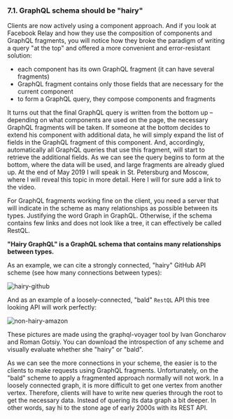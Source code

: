 ### <a name="rule-7.1"></a> 7.1. GraphQL schema should be "hairy"

Clients are now actively using a component approach. And if you look at Facebook Relay and how they use the composition of components and GraphQL fragments, you will notice how they broke the paradigm of writing a query "at the top" and offered a more convenient and error-resistant solution:

- each component has its own GraphQL fragment (it can have several fragments)
- GraphQL fragment contains only those fields that are necessary for the current component
- to form a GraphQL query, they compose components and fragments

It turns out that the final GraphQL query is written from the bottom up – depending on what components are used on the page, the necessary GraphQL fragments will be taken. If someone at the bottom decides to extend his component with additional data, he will simply expand the list of fields in the GraphQL fragment of this component. And, accordingly, automatically all GraphQL queries that use this fragment, will start to retrieve the additional fields. As we can see the query begins to form at the bottom, where the data will be used, and large fragments are already glued up. At the end of May 2019 I will speak in St. Petersburg and Moscow, where I will reveal this topic in more detail. Here I will for sure add a link to the video.

For GraphQL fragments working fine on the client, you need a server that will indicate in the scheme as many relationships as possible between its types. Justifying the word Graph in GraphQL. Otherwise, if the schema contains few links and does not look like a tree, it can effectively be called RestQL.

**"Hairy GraphQL" is a GraphQL schema that contains many relationships between types.**

As an example, we can cite a strongly connected, "hairy" GitHub API scheme (see how many connections between types):

![hairy-github](https://user-images.githubusercontent.com/1946920/57200267-b0ee2a80-6fab-11e9-9c76-6053abe48ecd.jpg)

And as an example of a loosely-connected, "bald" `RestQL` API this tree looking API will work perfectly:

![non-hairy-amazon](https://user-images.githubusercontent.com/1946920/57200270-b3e91b00-6fab-11e9-9d65-e6f794ea42f5.jpg)

These pictures are made using the graphql-voyager tool by Ivan Goncharov and Roman Gotsiy. You can download the introspection of any scheme and visually evaluate whether she "hairy" or "bald".

As we can see the more connections in your scheme, the easier is to the clients to make requests using GraphQL fragments. Unfortunately, on the "bald" scheme to apply a fragmented approach normally will not work. In a loosely connected graph, it is more difficult to get one vertex from another vertex. Therefore, clients will have to write new queries through the root to get the necessary data. Instead of quering its data graph a bit deeper. In other words, say hi to the stone age of early 2000s with its REST API.